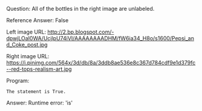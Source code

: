 Question: All of the bottles in the right image are unlabeled.

Reference Answer: False

Left image URL: http://2.bp.blogspot.com/-dpwjLOaI0WA/UcjlpU74iVI/AAAAAAAADHM/fW6ia34_H8o/s1600/Pepsi_and_Coke_post.jpg

Right image URL: https://i.pinimg.com/564x/3d/db/8a/3ddb8ae536e8c367d784cdf9e1d379fc--red-tops-realism-art.jpg

Program:

```
The statement is True.
```
Answer: Runtime error: 'is'

